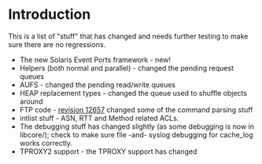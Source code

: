 # Introduction #

This is a list of "stuff" that has changed and needs further testing to make sure there are no regressions.

  * The new Solaris Event Ports framework - new!
  * Helpers (both normal and parallel) - changed the pending request queues
  * AUFS - changed the pending read/write queues
  * HEAP replacement types - changed the queue used to shuffle objects around
  * FTP code - [revision 12657](https://code.google.com/p/lusca-cache/source/detail?r=12657) changed some of the command parsing stuff
  * intlist stuff - ASN, RTT and Method related ACLs.
  * The debugging stuff has changed slightly (as some debugging is now in libcore/); check to make sure file -and- syslog debugging for cache\_log works correctly.
  * TPROXY2 support - the TPROXY support has changed